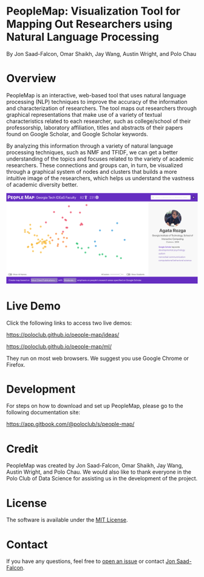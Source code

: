# PeopleMap: Visualization Tool for Mapping Out Researchers using Natural Language Processing
By Jon Saad-Falcon, Omar Shaikh, Jay Wang, Austin Wright, and Polo Chau

# Overview
PeopleMap is an interactive, web-based tool that uses natural language processing (NLP) techniques to improve the accuracy of the information and characterization of researchers. The tool maps out researchers through graphical representations that make use of a variety of textual characteristics related to each researcher, such as college/school of their professorship, laboratory affiliation, titles and abstracts of their papers found on Google Scholar, and Google Scholar keywords. 

By analyzing this information through a variety of natural language processing techniques, such as NMF and TFIDF, we can get a better understanding of the topics and focuses related to the variety of academic researchers. These connections and groups can, in turn, be visualized through a graphical system of nodes and clusters that builds a more intuitive image of the researchers, which helps us understand the vastness of academic diversity better.

![PeopleMapPhoto](PeopleMap.png)

# Live Demo
Click the following links to access two live demos:

https://poloclub.github.io/people-map/ideas/

https://poloclub.github.io/people-map/ml/

They run on most web browsers. We suggest you use Google Chrome or Firefox.

# Development
For steps on how to download and set up PeopleMap, please go to the following documentation site:

https://app.gitbook.com/@poloclub/s/people-map/

# Credit
PeopleMap was created by Jon Saad-Falcon, Omar Shaikh, Jay Wang, Austin Wright, and Polo Chau. We would also like to thank everyone in the Polo Club of Data Science for assisting us in the development of the project.

# License

The software is available under the [MIT License](https://github.com/poloclub/people-map/blob/master/LICENSE).

# Contact

If you have any questions, feel free to [open an issue](https://github.com/poloclub/people-map/issues) or contact [Jon Saad-Falcon](https://www.linkedin.com/in/jonsaadfalcon/).
